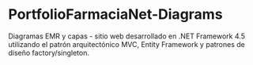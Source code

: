 # PortfolioFarmaciaNet-Diagrams
Diagramas EMR y capas - sitio web desarrollado en .NET Framework 4.5 utilizando el patrón arquitectónico MVC, Entity Framework y patrones de diseño factory/singleton.
